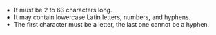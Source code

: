 * It must be 2 to 63 characters long.
* It may contain lowercase Latin letters, numbers, and hyphens.
* The first character must be a letter, the last one cannot be a hyphen.
